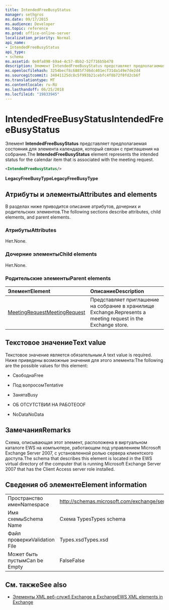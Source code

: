 ```yaml
---
title: IntendedFreeBusyStatus
manager: sethgros
ms.date: 09/17/2015
ms.audience: Developer
ms.topic: reference
ms.prod: office-online-server
localization_priority: Normal
api_name:
- IntendedFreeBusyStatus
api_type:
- schema
ms.assetid: 0e0fa898-69a4-4c57-8bb2-52f716b5b478
description: Элемент IntendedFreeBusyStatus представляет предполагаемая состояния для элемента календаря, который связан с приглашения на собрание.
ms.openlocfilehash: 3254becf8c6885f7d6dc401ecf31da149e7de2d4
ms.sourcegitcommit: 34041125dc8c5f993b21cebfc4f8b72f0fd2cb6f
ms.translationtype: MT
ms.contentlocale: ru-RU
ms.lasthandoff: 06/25/2018
ms.locfileid: "19833945"
---
```

# <a name="intendedfreebusystatus"></a><span data-ttu-id="1ed84-103">IntendedFreeBusyStatus</span><span class="sxs-lookup"><span data-stu-id="1ed84-103">IntendedFreeBusyStatus</span></span>

<span data-ttu-id="1ed84-104">Элемент **IntendedFreeBusyStatus** представляет предполагаемая состояния для элемента календаря, который связан с приглашения на собрание.</span><span class="sxs-lookup"><span data-stu-id="1ed84-104">The **IntendedFreeBusyStatus** element represents the intended status for the calendar item that is associated with the meeting request.</span></span> 
  
```xml
<IntendedFreeBusyStatus/>
```

 <span data-ttu-id="1ed84-105">**LegacyFreeBusyType**</span><span class="sxs-lookup"><span data-stu-id="1ed84-105">**LegacyFreeBusyType**</span></span>
## <a name="attributes-and-elements"></a><span data-ttu-id="1ed84-106">Атрибуты и элементы</span><span class="sxs-lookup"><span data-stu-id="1ed84-106">Attributes and elements</span></span>

<span data-ttu-id="1ed84-107">В разделах ниже приводится описание атрибутов, дочерних и родительских элементов.</span><span class="sxs-lookup"><span data-stu-id="1ed84-107">The following sections describe attributes, child elements, and parent elements.</span></span>
  
### <a name="attributes"></a><span data-ttu-id="1ed84-108">Атрибуты</span><span class="sxs-lookup"><span data-stu-id="1ed84-108">Attributes</span></span>

<span data-ttu-id="1ed84-109">Нет.</span><span class="sxs-lookup"><span data-stu-id="1ed84-109">None.</span></span>
  
### <a name="child-elements"></a><span data-ttu-id="1ed84-110">Дочерние элементы</span><span class="sxs-lookup"><span data-stu-id="1ed84-110">Child elements</span></span>

<span data-ttu-id="1ed84-111">Нет.</span><span class="sxs-lookup"><span data-stu-id="1ed84-111">None.</span></span>
  
### <a name="parent-elements"></a><span data-ttu-id="1ed84-112">Родительские элементы</span><span class="sxs-lookup"><span data-stu-id="1ed84-112">Parent elements</span></span>

|<span data-ttu-id="1ed84-113">**Элемент**</span><span class="sxs-lookup"><span data-stu-id="1ed84-113">**Element**</span></span>|<span data-ttu-id="1ed84-114">**Описание**</span><span class="sxs-lookup"><span data-stu-id="1ed84-114">**Description**</span></span>|
|:-----|:-----|
|[<span data-ttu-id="1ed84-115">MeetingRequest</span><span class="sxs-lookup"><span data-stu-id="1ed84-115">MeetingRequest</span></span>](meetingrequest.md) <br/> |<span data-ttu-id="1ed84-116">Представляет приглашение на собрание в хранилище Exchange.</span><span class="sxs-lookup"><span data-stu-id="1ed84-116">Represents a meeting request in the Exchange store.</span></span>  <br/> |
   
## <a name="text-value"></a><span data-ttu-id="1ed84-117">Текстовое значение</span><span class="sxs-lookup"><span data-stu-id="1ed84-117">Text value</span></span>

<span data-ttu-id="1ed84-118">Текстовое значение является обязательным.</span><span class="sxs-lookup"><span data-stu-id="1ed84-118">A text value is required.</span></span> <span data-ttu-id="1ed84-119">Ниже приведены возможные значения для этого элемента:</span><span class="sxs-lookup"><span data-stu-id="1ed84-119">The following are the possible values for this element:</span></span>
  
- <span data-ttu-id="1ed84-120">Свободна</span><span class="sxs-lookup"><span data-stu-id="1ed84-120">Free</span></span>
    
- <span data-ttu-id="1ed84-121">Под вопросом</span><span class="sxs-lookup"><span data-stu-id="1ed84-121">Tentative</span></span>
    
- <span data-ttu-id="1ed84-122">Занята</span><span class="sxs-lookup"><span data-stu-id="1ed84-122">Busy</span></span>
    
- <span data-ttu-id="1ed84-123">ОБ ОТСУТСТВИИ НА РАБОТЕ</span><span class="sxs-lookup"><span data-stu-id="1ed84-123">OOF</span></span>
    
- <span data-ttu-id="1ed84-124">NoData</span><span class="sxs-lookup"><span data-stu-id="1ed84-124">NoData</span></span>
    
## <a name="remarks"></a><span data-ttu-id="1ed84-125">Замечания</span><span class="sxs-lookup"><span data-stu-id="1ed84-125">Remarks</span></span>

<span data-ttu-id="1ed84-126">Схема, описывающая этот элемент, расположена в виртуальном каталоге EWS на компьютере, работающем под управлением Microsoft Exchange Server 2007, с установленной ролью сервера клиентского доступа.</span><span class="sxs-lookup"><span data-stu-id="1ed84-126">The schema that describes this element is located in the EWS virtual directory of the computer that is running Microsoft Exchange Server 2007 that has the Client Access server role installed.</span></span>
  
## <a name="element-information"></a><span data-ttu-id="1ed84-127">Сведения об элементе</span><span class="sxs-lookup"><span data-stu-id="1ed84-127">Element information</span></span>

|||
|:-----|:-----|
|<span data-ttu-id="1ed84-128">Пространство имен</span><span class="sxs-lookup"><span data-stu-id="1ed84-128">Namespace</span></span>  <br/> |http://schemas.microsoft.com/exchange/services/2006/types  <br/> |
|<span data-ttu-id="1ed84-129">Имя схемы</span><span class="sxs-lookup"><span data-stu-id="1ed84-129">Schema Name</span></span>  <br/> |<span data-ttu-id="1ed84-130">Схема Types</span><span class="sxs-lookup"><span data-stu-id="1ed84-130">Types schema</span></span>  <br/> |
|<span data-ttu-id="1ed84-131">Файл проверки</span><span class="sxs-lookup"><span data-stu-id="1ed84-131">Validation File</span></span>  <br/> |<span data-ttu-id="1ed84-132">Types.xsd</span><span class="sxs-lookup"><span data-stu-id="1ed84-132">Types.xsd</span></span>  <br/> |
|<span data-ttu-id="1ed84-133">Может быть пустым</span><span class="sxs-lookup"><span data-stu-id="1ed84-133">Can be Empty</span></span>  <br/> |<span data-ttu-id="1ed84-134">False</span><span class="sxs-lookup"><span data-stu-id="1ed84-134">False</span></span>  <br/> |
   
## <a name="see-also"></a><span data-ttu-id="1ed84-135">См. также</span><span class="sxs-lookup"><span data-stu-id="1ed84-135">See also</span></span>



- [<span data-ttu-id="1ed84-136">Элементы XML веб-служб Exchange в Exchange</span><span class="sxs-lookup"><span data-stu-id="1ed84-136">EWS XML elements in Exchange</span></span>](ews-xml-elements-in-exchange.md)

